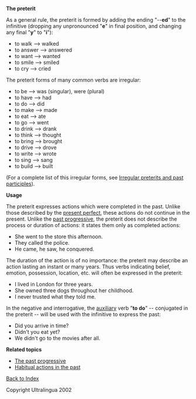 **The preterit**

As a general rule, the preterit is formed by adding the ending "--**ed**" to the infinitive (dropping any unpronounced "**e**" in final position, and changing any final "**y**" to "**i**"):

- to walk --> walked
- to answer --> answered
- to want --> wanted
- to smile --> smiled
- to cry --> cried

The preterit forms of many common verbs are irregular:

- to be --> was (singular), were (plural)
- to have --> had
- to do --> did
- to make --> made
- to eat --> ate
- to go --> went
- to drink --> drank
- to think --> thought
- to bring --> brought
- to drive --> drove
- to write --> wrote
- to sing --> sang
- to build --> built

(For a complete list of this irregular forms, see [Irregular preterits and past participles](https://cns.ef-cdn.com/EtownResources/Grammar/15.html)).

**Usage**

The preterit expresses actions which were completed in the past. Unlike those described by the [present perfect](https://cns.ef-cdn.com/EtownResources/Grammar/5.html), these actions do not continue in the present. Unlike the [past progressive](https://cns.ef-cdn.com/EtownResources/Grammar/11.html), the preterit does not describe the process or duration of actions: it states them only as completed actions:

- She went to the store this afternoon.
- They called the police.
- He came, he saw, he conquered.

The duration of the action is of no importance: the preterit may describe an action lasting an instant or many years. Thus verbs indicating belief, emotion, possession, location, etc. will often be expressed in the preterit:

- I lived in London for three years.
- She owned three dogs throughout her childhood.
- I never trusted what they told me.

In the negative and interrogative, the [auxiliary](https://cns.ef-cdn.com/EtownResources/Grammar/7.html) verb "**to do**" -- conjugated in the preterit -- will be used with the infinitive to express the past:

- Did you arrive in time?
- Didn't you eat yet?
- We didn't go to the movies after all.

**Related topics**

- [The past progressive](https://cns.ef-cdn.com/EtownResources/Grammar/11.html)
- [Habitual actions in the past](https://cns.ef-cdn.com/EtownResources/Grammar/12.html)

 [Back to Index](https://cns.ef-cdn.com/EtownResources/Grammar/EIndex.html)

Copyright Ultralingua 2002